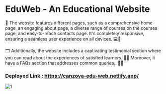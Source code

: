 # EduWeb - An Educational Website

📌 The website features different pages, such as a comprehensive home page, an engaging about page, a diverse range of courses on the courses page, and easy-to-reach contacts page. It's completely responsive, ensuring a seamless user experience on all devices. 💻📱

🗂️ Additionally, the website includes a captivating testimonial section where you can read about the experiences of satisfied learners. 🙌✨ Moreover, it have a FAQs section that addresses common queries,. 🤔💡

### Deployed Link : https://canzova-edu-web.netlify.app/


![1](https://github.com/Canzova/EduWeb/assets/129614588/dff972e6-74e2-4aa5-b0b9-a61467187731)
